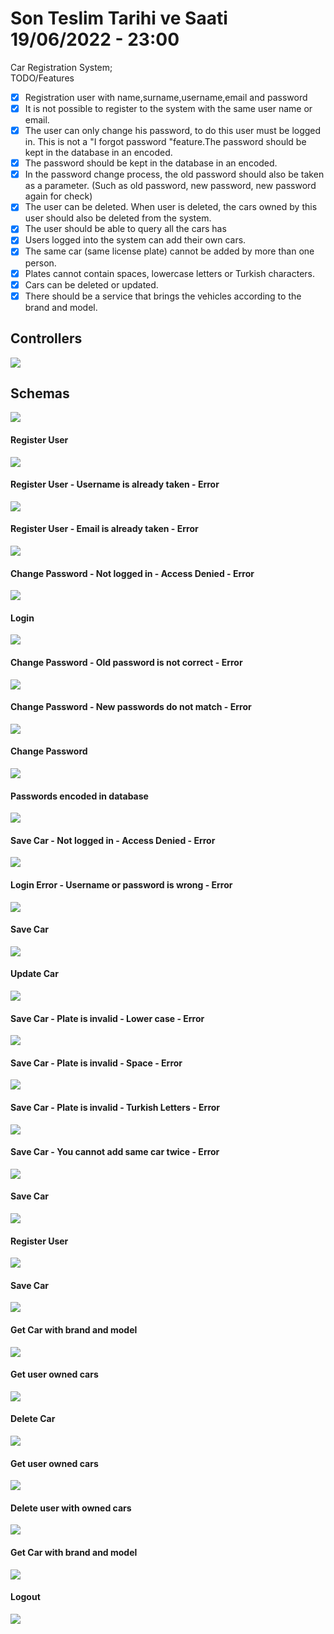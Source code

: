 # Son Teslim Tarihi ve Saati 19/06/2022 - 23:00
Car Registration System;<br>
TODO/Features
- [X] Registration user with name,surname,username,email and password
- [X] It is not possible to register to the system with the same user name or email.
- [X] The user can only change his password, to do this user must be logged in. This is not a "I forgot password "feature.The password should be kept in the database in an encoded.
- [X] The password should be kept in the database in an encoded.
- [X] In the password change process, the old password should also be taken as a parameter. (Such as old password, new password, new password again for check)
- [X] The user can be deleted. When user is deleted, the cars owned by this user should also be deleted from the system.
- [X] The user should be able to query all the cars has
- [X] Users logged into the system can add their own cars.
- [X] The same car (same license plate) cannot be added by more than one person.
- [X] Plates cannot contain spaces, lowercase letters or Turkish characters.
- [X] Cars can be deleted or updated.
- [X] There should be a service that brings the vehicles according to the brand and model.
## Controllers
<img src="https://github.com/198-MobileAction-Java-Spring-Bootcamp/odev-3-farukkavlak/blob/main/SwaggerUI/Controllers.png"></img>
## Schemas
<img src="https://github.com/198-MobileAction-Java-Spring-Bootcamp/odev-3-farukkavlak/blob/main/SwaggerUI/Schemas.png"></img>
#### Register User
<img src="https://github.com/198-MobileAction-Java-Spring-Bootcamp/odev-3-farukkavlak/blob/main/SwaggerUI/1-signUpSaved.png"></img>
#### Register User - Username is already taken - Error
<img src="https://github.com/198-MobileAction-Java-Spring-Bootcamp/odev-3-farukkavlak/blob/main/SwaggerUI/2-signUpError1.png"></img>
#### Register User - Email is already taken - Error
<img src="https://github.com/198-MobileAction-Java-Spring-Bootcamp/odev-3-farukkavlak/blob/main/SwaggerUI/3-signUpError2.png"></img>
#### Change Password - Not logged in - Access Denied - Error
<img src="https://github.com/198-MobileAction-Java-Spring-Bootcamp/odev-3-farukkavlak/blob/main/SwaggerUI/3-signUpError2.png"></img>
#### Login 
<img src="https://github.com/198-MobileAction-Java-Spring-Bootcamp/odev-3-farukkavlak/blob/main/SwaggerUI/5-login.png"></img>
#### Change Password - Old password is not correct - Error
<img src="https://github.com/198-MobileAction-Java-Spring-Bootcamp/odev-3-farukkavlak/blob/main/SwaggerUI/6-changePasswordErrOld.png"></img>
#### Change Password - New passwords do not match - Error
<img src="https://github.com/198-MobileAction-Java-Spring-Bootcamp/odev-3-farukkavlak/blob/main/SwaggerUI/7-changePasswordErrNewPassword.png"></img>
#### Change Password
<img src="https://github.com/198-MobileAction-Java-Spring-Bootcamp/odev-3-farukkavlak/blob/main/SwaggerUI/8-changePassword.png"></img>
#### Passwords encoded in database
<img src="https://github.com/198-MobileAction-Java-Spring-Bootcamp/odev-3-farukkavlak/blob/main/SwaggerUI/9-encoded.png"></img>
#### Save Car - Not logged in - Access Denied - Error
<img src="https://github.com/198-MobileAction-Java-Spring-Bootcamp/odev-3-farukkavlak/blob/main/SwaggerUI/10-saveCarErrDenied.png"></img>
#### Login Error - Username or password is wrong - Error
<img src="https://github.com/198-MobileAction-Java-Spring-Bootcamp/odev-3-farukkavlak/blob/main/SwaggerUI/11-loginErr.png"></img>
#### Save Car
<img src="https://github.com/198-MobileAction-Java-Spring-Bootcamp/odev-3-farukkavlak/blob/main/SwaggerUI/12-saveCar.png"></img>
#### Update Car
<img src="https://github.com/198-MobileAction-Java-Spring-Bootcamp/odev-3-farukkavlak/blob/main/SwaggerUI/13-update.png"></img>
#### Save Car - Plate is invalid - Lower case - Error
<img src="https://github.com/198-MobileAction-Java-Spring-Bootcamp/odev-3-farukkavlak/blob/main/SwaggerUI/14-plateIsNotValid.png"></img>
#### Save Car - Plate is invalid - Space - Error 
<img src="https://github.com/198-MobileAction-Java-Spring-Bootcamp/odev-3-farukkavlak/blob/main/SwaggerUI/15-plateIsNotValid2.png"></img>
#### Save Car - Plate is invalid - Turkish Letters - Error
<img src="https://github.com/198-MobileAction-Java-Spring-Bootcamp/odev-3-farukkavlak/blob/main/SwaggerUI/16-plateIsNotValid3.png"></img>
#### Save Car - You cannot add same car twice - Error
<img src="https://github.com/198-MobileAction-Java-Spring-Bootcamp/odev-3-farukkavlak/blob/main/SwaggerUI/17-saveCarErrTwice.png"></img>
#### Save Car
<img src="https://github.com/198-MobileAction-Java-Spring-Bootcamp/odev-3-farukkavlak/blob/main/SwaggerUI/18-saveCar2.png"></img>
#### Register User
<img src="https://github.com/198-MobileAction-Java-Spring-Bootcamp/odev-3-farukkavlak/blob/main/SwaggerUI/19-signUpSaved2.png"></img>
#### Save Car
<img src="https://github.com/198-MobileAction-Java-Spring-Bootcamp/odev-3-farukkavlak/blob/main/SwaggerUI/20-saveCar3.png"></img>
#### Get Car with brand and model
<img src="https://github.com/198-MobileAction-Java-Spring-Bootcamp/odev-3-farukkavlak/blob/main/SwaggerUI/21-getCarWith.png"></img>
#### Get user owned cars
<img src="https://github.com/198-MobileAction-Java-Spring-Bootcamp/odev-3-farukkavlak/blob/main/SwaggerUI/22-getCars.png"></img>
#### Delete Car
<img src="https://github.com/198-MobileAction-Java-Spring-Bootcamp/odev-3-farukkavlak/blob/main/SwaggerUI/23-carDeleted.png"></img>
#### Get user owned cars
<img src="https://github.com/198-MobileAction-Java-Spring-Bootcamp/odev-3-farukkavlak/blob/main/SwaggerUI/24-getCars2.png"></img>
#### Delete user with owned cars
<img src="https://github.com/198-MobileAction-Java-Spring-Bootcamp/odev-3-farukkavlak/blob/main/SwaggerUI/25-userDeleted.png"></img>
#### Get Car with brand and model
<img src="https://github.com/198-MobileAction-Java-Spring-Bootcamp/odev-3-farukkavlak/blob/main/SwaggerUI/26-getCarWith2.png"></img>
#### Logout
<img src="https://github.com/198-MobileAction-Java-Spring-Bootcamp/odev-3-farukkavlak/blob/main/SwaggerUI/27-logout.png"></img>



